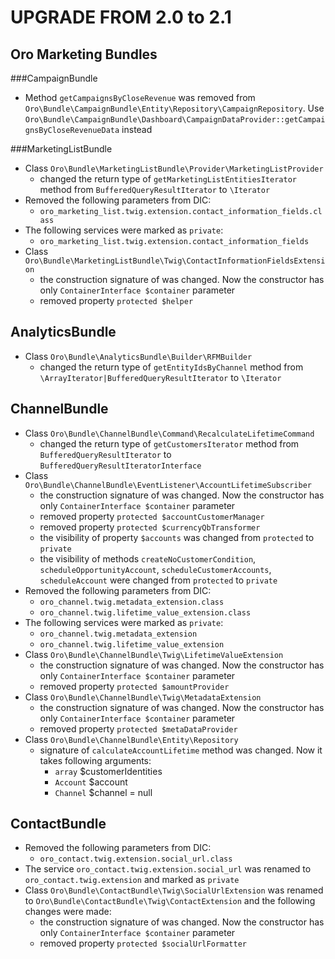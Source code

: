 UPGRADE FROM 2.0 to 2.1
========================

Oro Marketing Bundles
---------------------

###CampaignBundle
- Method `getCampaignsByCloseRevenue` was removed from `Oro\Bundle\CampaignBundle\Entity\Repository\CampaignRepository`.
  Use `Oro\Bundle\CampaignBundle\Dashboard\CampaignDataProvider::getCampaignsByCloseRevenueData` instead

###MarketingListBundle
- Class `Oro\Bundle\MarketingListBundle\Provider\MarketingListProvider`
    - changed the return type of `getMarketingListEntitiesIterator` method from `BufferedQueryResultIterator` to `\Iterator`
- Removed the following parameters from DIC:
    - `oro_marketing_list.twig.extension.contact_information_fields.class`
- The following services were marked as `private`:
    - `oro_marketing_list.twig.extension.contact_information_fields`
- Class `Oro\Bundle\MarketingListBundle\Twig\ContactInformationFieldsExtension`
    - the construction signature of was changed. Now the constructor has only `ContainerInterface $container` parameter
    - removed property `protected $helper`


AnalyticsBundle
---------------
- Class `Oro\Bundle\AnalyticsBundle\Builder\RFMBuilder`
    - changed the return type of `getEntityIdsByChannel` method from `\ArrayIterator|BufferedQueryResultIterator` to `\Iterator`

ChannelBundle
-------------
- Class `Oro\Bundle\ChannelBundle\Command\RecalculateLifetimeCommand`
    - changed the return type of `getCustomersIterator` method from `BufferedQueryResultIterator` to `BufferedQueryResultIteratorInterface`
- Class `Oro\Bundle\ChannelBundle\EventListener\AccountLifetimeSubscriber`
    - the construction signature of was changed. Now the constructor has only `ContainerInterface $container` parameter
    - removed property `protected $accountCustomerManager`
    - removed property `protected $currencyQbTransformer`
    - the visibility of property `$accounts` was changed from `protected` to `private`
    - the visibility of methods `createNoCustomerCondition`, `scheduleOpportunityAccount`, `scheduleCustomerAccounts`, `scheduleAccount` were changed from `protected` to `private`
- Removed the following parameters from DIC:
    - `oro_channel.twig.metadata_extension.class`
    - `oro_channel.twig.lifetime_value_extension.class`
- The following services were marked as `private`:
    - `oro_channel.twig.metadata_extension`
    - `oro_channel.twig.lifetime_value_extension`
- Class `Oro\Bundle\ChannelBundle\Twig\LifetimeValueExtension`
    - the construction signature of was changed. Now the constructor has only `ContainerInterface $container` parameter
    - removed property `protected $amountProvider`
- Class `Oro\Bundle\ChannelBundle\Twig\MetadataExtension`
    - the construction signature of was changed. Now the constructor has only `ContainerInterface $container` parameter
    - removed property `protected $metaDataProvider`
- Class `Oro\Bundle\ChannelBundle\Entity\Repository`
    - signature of `calculateAccountLifetime` method was changed. Now it takes following arguments:
        - `array` $customerIdentities
        - `Account` $account
        - `Channel` $channel = null

ContactBundle
-------------
- Removed the following parameters from DIC:
    - `oro_contact.twig.extension.social_url.class`
- The service `oro_contact.twig.extension.social_url` was renamed to `oro_contact.twig.extension` and marked as `private`
- Class `Oro\Bundle\ContactBundle\Twig\SocialUrlExtension` was renamed to `Oro\Bundle\ContactBundle\Twig\ContactExtension` and the following changes were made:
    - the construction signature of was changed. Now the constructor has only `ContainerInterface $container` parameter
    - removed property `protected $socialUrlFormatter`
